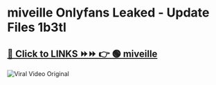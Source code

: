 
 # miveille Onlyfans Leaked - Update Files 1b3tl

## <h2><a href="https://clipsfans.com/miveille&ref=git">🔗 Click to LINKS ⏩⏩ 👉 🟢 miveille </a></h2>

<a href="https://clipsfans.com/miveille&ref=git" rel="nofollow" data-target="animated-image.originalLink"><img src="https://i.ibb.co.com/xMMVF88/686577567.gif" alt="Viral Video Original" style="max-width: 100%; display: inline-block;" data-target="animated-image.originalImage"></a>

